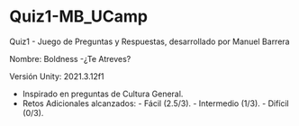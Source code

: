 # Quiz1-MB_UCamp

Quiz1 - Juego de Preguntas y Respuestas, desarrollado por Manuel Barrera

Nombre: Boldness -¿Te Atreves?
 
 Versión Unity: 2021.3.12f1
 
+  Inspirado en preguntas de Cultura General.
+  Retos Adicionales alcanzados:
         - Fácil (2.5/3).
         - Intermedio (1/3).
         - Difícil (0/3).
